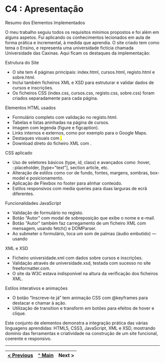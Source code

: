 # C4 : Apresentação

Resumo dos Elementos Implementados

O meu trabalho seguiu todos os requisitos mínimos propostos e foi além em alguns aspetos. Fui aplicando os conhecimentos lecionados em aula de forma prática e incremental, à medida que aprendia. O site criado tem como tema o Ensino, e representa uma universidade fictícia chamada Universidade das Caxinas. Aqui ficam os destaques da implementação:

Estrutura do Site
- O site tem 4 páginas principais: index.html, cursos.html, registo.html e sobre.html.
- Inclui também ficheiros XML e XSD para estruturar e validar dados de cursos e inscrições.
- Os ficheiros CSS (index.css, cursos.css, registo.css, sobre.css) foram criados separadamente para cada página.

Elementos HTML usados
- Formulário completo com validação no registo.html.
- Tabelas e listas aninhadas na página de cursos.
- Imagem com legenda (figure e figcaption).
- Links internos e externos, como por exemplo para o Google Maps.
- Destaques visuais com <mark>.
- Download direto do ficheiro XML com <a download>.

CSS aplicado
- Uso de seletores básicos (type, id, class) e avançados como :hover, ::placeholder, [type="text"], section article, etc.
- Alteração de estilos como cor de fundo, fontes, margens, sombras, box-model e posicionamento.
- Aplicação de Flexbox no footer para alinhar conteúdo.
- Estilos responsivos com media queries para duas larguras de ecrã diferentes.

Funcionalidades JavaScript
- Validação de formulário no registo.
- Botão “Autor” com modal de sobreposição que exibe o nome e e-mail.
- Botão "Autor" também faz carregamento de um ficheiro XML com mensagem, usando fetch() e DOMParser.
- Ao submeter o formulário, toca um som de palmas (áudio embutido) — usando <audio> e play() em JS.

XML e XSD
- Ficheiro universidade.xml com dados sobre cursos e inscrições.
- Validação através de universidade.xsd, testada com sucesso no site freeformatter.com.
- O site da W3C estava indisponível na altura da verificação dos ficheiros XML.

Estilos interativos e animações
- O botão “Inscreve-te já” tem animação CSS com @keyframes para destacar e chamar à ação.
- Utilização de transition e transform em botões para efeitos de hover e clique.

Este conjunto de elementos demonstra a integração prática das várias linguagens aprendidas: HTML5, CSS3, JavaScript, XML e XSD, mostrando domínio das ferramentas e criatividade na construção de um site funcional, coerente e responsivo.


---  
[< Previous](c3.md) | [^ Main](https://github.com/exemploTrabalho/report) | Next >
:--- | :---: | ---: 
